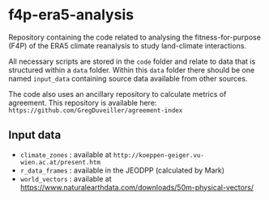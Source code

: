 # f4p-era5-analysis

Repository containing the code related to analysing the fitness-for-purpose (F4P) of the ERA5 climate reanalysis to study land-climate interactions. 

All necessary scripts are stored in the `code` folder and relate to data that is structured within a `data` folder. Within this `data` folder there should be one named `input_data` containing source data available from other sources.

The code also uses an ancillary repository to calculate metrics of agreement. This repository is available here:
`https://github.com/GregDuveiller/agreement-index`


## Input data

- `climate_zones` : available at `http://koeppen-geiger.vu-wien.ac.at/present.htm`
- `r_data_frames` : available in the JEODPP (calculated by Mark)
- `world_vectors` : available at https://www.naturalearthdata.com/downloads/50m-physical-vectors/